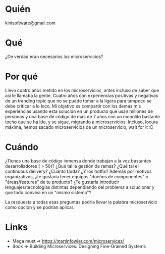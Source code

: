 # Quién
kinisoftware@gmail.com

# Qué
¿De verdad eran necesarios los microservicios?

# Por qué
Llevo cuatro años metido en los microservicios, antes incluso de saber que así le llamaba la gente. Cuatro años con experiencias positivas y negativas de un trending topic que no se puede tomar a la ligera para tampoco se debe criticar a lo loco. Mi objetivo es compartir con los demás mis experiencias usando esta solución en un producto que usan millones de personas y una base de código de más de 7 años con un monolito bastante tocho que se ha ido, y se sigue, migrando a microservicios. Incluso, locura máxima, hemos sacado microservicios de un microservicio, wait for it :D 

# Cuándo
¿Tienes una base de código inmensa donde trabajan a la vez bastantes desarrolladores ( > 50)? ¿Qué tal la gestión de ramas? ¿Qué tal el continuous delivery? ¿Cuánto tarda? ¿Y los hotfix? Además por motivos organizativos, ¿te gustaría tener equipos "dueños de componentes" o "áreas/features" de tu producto? ¿Te gustaría introducir lenguajes/tecnologías distintas dependiendo del problema a solucionar y que todo conviva en un "mismo sistema"? 

La respuesta a todas esas preguntas podría llevar la palabra microservicio como opción y se podrían aplicar.

# Links
- Mega must => https://martinfowler.com/microservices/
- Book => Building Microservices: Designing Fine-Grained Systems

